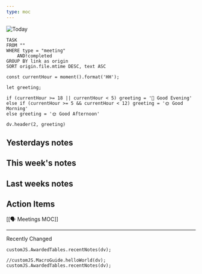 ```yaml
---
type: moc
---
```



![Today](https://wakapi.dev/api/badge/freakinward/interval:today?label=today)


```dataview
TASK
FROM ""
WHERE type = "meeting"
	AND!completed
GROUP BY link as origin
SORT origin.file.mtime DESC, text ASC
```

```dataviewjs
const currentHour = moment().format('HH');

let greeting;

if (currentHour >= 18 || currentHour < 5) greeting = '🌙 Good Evening'
else if (currentHour >= 5 && currentHour < 12) greeting = '🌞 Good Morning'
else greeting = '🌞 Good Afternoon'

dv.header(2, greeting)
```

## Yesterdays notes
## This week's notes

## Last weeks notes

## Action Items 

[[🗣️ Meetings MOC]]

---
Recently Changed
```dataviewjs
customJS.AwardedTables.recentNotes(dv);
```

```dataviewjs
//customJS.MacroGuide.helloWorld(dv);
customJS.AwardedTables.recentNotes(dv);
```